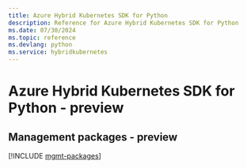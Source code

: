 ```yaml
---
title: Azure Hybrid Kubernetes SDK for Python
description: Reference for Azure Hybrid Kubernetes SDK for Python
ms.date: 07/30/2024
ms.topic: reference
ms.devlang: python
ms.service: hybridkubernetes
---
```

# Azure Hybrid Kubernetes SDK for Python - preview

## Management packages - preview
[!INCLUDE [mgmt-packages](hybrid-kubernetes-mgmt-index.md)]